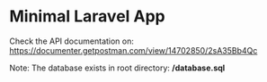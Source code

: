 # Minimal Laravel App

Check the API documentation on: https://documenter.getpostman.com/view/14702850/2sA35Bb4Qc

Note:
The database exists in root directory: **/database.sql**


